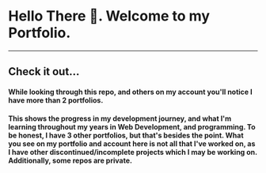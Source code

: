 # **Hello There 👋. Welcome to my Portfolio.**
---
## Check it out...
#### While looking through this repo, and others on my account you'll notice I have more than 2 portfolios.
#### This shows the progress in my development journey, and what I'm learning throughout my years in Web Development, and programming. To be honest, I have 3 other portfolios, but that's besides the point. What you see on my portfolio and account here is not all that I've worked on, as I have other discontinued/incomplete projects which I may be working on. Additionally, some repos are private.
